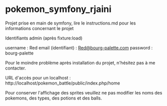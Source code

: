 # pokemon_symfony_rjaini
Projet prise en main de symfony, lire le instructions.md pour les informations concernant le projet

Identifiants admin (après fixture:load)

username : Red
email (identifiant) : Red@bourg-palette.com
password : bourg-palette

Pour le moindre problème après installation du projet, n'hésitez pas à me contacter.

URL d'accès pour un localhost : http://localhost/pokemon_battle/public/index.php/home

Pour conserver l'affichage des sprites 
veuillez ne pas modifier les noms des pokemons, des types, des potions et des balls.
